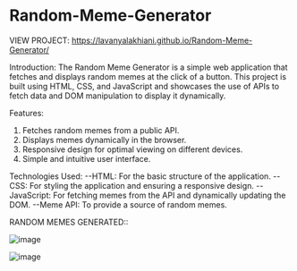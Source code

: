 # Random-Meme-Generator

VIEW PROJECT: https://lavanyalakhiani.github.io/Random-Meme-Generator/


Introduction:
The Random Meme Generator is a simple web application that fetches and displays random memes at the click of a button. This project is built using HTML, CSS, and JavaScript and showcases the use of APIs to fetch data and DOM manipulation to display it dynamically.

Features:
1. Fetches random memes from a public API.
2. Displays memes dynamically in the browser.
3. Responsive design for optimal viewing on different devices.
4. Simple and intuitive user interface.

Technologies Used:
--HTML: For the basic structure of the application.
--CSS: For styling the application and ensuring a responsive design.
--JavaScript: For fetching memes from the API and dynamically updating the DOM.
--Meme API: To provide a source of random memes.

RANDOM MEMES GENERATED::

![image](https://github.com/Lavanyalakhiani/Random-Meme-Generator/assets/124029579/b09d67df-3dd3-4195-ba11-90ebd90c02ff)


![image](https://github.com/Lavanyalakhiani/Random-Meme-Generator/assets/124029579/1f467f21-ed7b-4a61-bcc1-e366bacc35e7)


